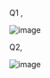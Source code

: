 Q1 ,


![image](https://github.com/user-attachments/assets/61b52d5d-6eef-4cba-8a33-70e638abe6f8)


Q2,


![image](https://github.com/user-attachments/assets/499dd67b-53a4-4454-83e9-6dd5dcaba7ec)



